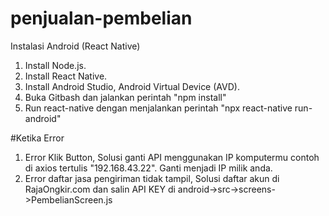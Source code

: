 # penjualan-pembelian
Instalasi Android (React Native)
1. Install Node.js.
2. Install React Native.
3. Install Android Studio, Android Virtual Device (AVD).
4. Buka Gitbash dan jalankan perintah "npm install"
5. Run react-native dengan menjalankan perintah "npx react-native run-android"

#Ketika Error
1. Error Klik Button, Solusi ganti API menggunakan IP komputermu contoh di axios tertulis "192.168.43.22". Ganti menjadi IP milik anda.
2. Error daftar jasa pengiriman tidak tampil, Solusi daftar akun di RajaOngkir.com dan salin API KEY di android->src->screens->PembelianScreen.js
